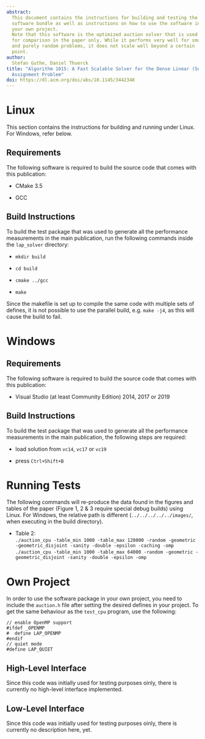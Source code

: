 ```yaml
---
abstract:
  This document contains the instructions for building and testing the
  software bundle as well as instructions on how to use the software in
  your own project.
  Note that this software is the optimized auction solver that is used
  for comparison in the paper only. While it performs very well for small
  and purely random problems, it does not scale well beyond a certain
  point.
author:
  Stefan Guthe, Daniel Thuerck
title: "Algorithm 1015: A Fast Scalable Solver for the Dense Linear (Sum)
  Assignment Problem"
doi: https://dl.acm.org/doi/abs/10.1145/3442348
---
```


# Linux

This section contains the instructions for building and running under
Linux. For Windows, refer below.

## Requirements

The following software is required to build the source code that comes
with this publication:

-   CMake 3.5

-   GCC

## Build Instructions

To build the test package that was used to generate all the performance
measurements in the main publication, run the following commands inside
the `lap_solver` directory:

-   `mkdir build`

-   `cd build`

-   `cmake ../gcc`

-   `make`

Since the makefile is set up to compile the same code with multiple sets
of defines, it is not possible to use the parallel build, e.g.
`make -j4`, as this will cause the build to fail.

# Windows

## Requirements

The following software is required to build the source code that comes
with this publication:

-   Visual Studio (at least Community Edition) 2014, 2017 or 2019

## Build Instructions

To build the test package that was used to generate all the performance
measurements in the main publication, the following steps are required:

-   load solution from `vc14`, `vc17` or `vc19`

-   press `Ctrl+Shift+B`

# Running Tests

The following commands will re-produce the data found in the figures and
tables of the paper (Figure 1, 2 & 3 require special debug builds) using
Linux. For Windows, the relative path is different
(`../../../../../images/`, when executing in the build directory).

- Table 2:\
    `./auction_cpu -table_min 1000 -table_max 128000 -random -geometric -geometric_disjoint -sanity -double -epsilon -caching -omp`
    `./auction_cpu -table_min 1000 -table_max 64000 -random -geometric -geometric_disjoint -sanity -double -epsilon -omp`

# Own Project

In order to use the software package in your own project, you need to
include the `auction.h` file after setting the desired defines in your
project. To get the same behaviour as the `test_cpu` program, use the
following:

    // enable OpenMP support
    #ifdef _OPENMP
    #  define LAP_OPENMP
    #endif
    // quiet mode
    #define LAP_QUIET

## High-Level Interface

Since this code was initially used for testing purposes oinly, there
is currently no high-level interface implemented.

## Low-Level Interface

Since this code was initially used for testing purposes oinly, there
is currently no description here, yet.

